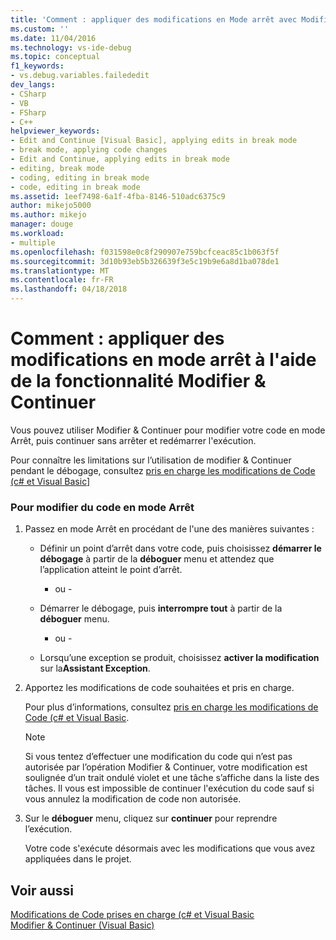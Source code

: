 ```yaml
---
title: 'Comment : appliquer des modifications en Mode arrêt avec Modifier & Continuer | Documents Microsoft'
ms.custom: ''
ms.date: 11/04/2016
ms.technology: vs-ide-debug
ms.topic: conceptual
f1_keywords:
- vs.debug.variables.failededit
dev_langs:
- CSharp
- VB
- FSharp
- C++
helpviewer_keywords:
- Edit and Continue [Visual Basic], applying edits in break mode
- break mode, applying code changes
- Edit and Continue, applying edits in break mode
- editing, break mode
- coding, editing in break mode
- code, editing in break mode
ms.assetid: 1eef7498-6a1f-4fba-8146-510adc6375c9
author: mikejo5000
ms.author: mikejo
manager: douge
ms.workload:
- multiple
ms.openlocfilehash: f031598e0c8f290907e759bcfceac85c1b063f5f
ms.sourcegitcommit: 3d10b93eb5b326639f3e5c19b9e6a8d1ba078de1
ms.translationtype: MT
ms.contentlocale: fr-FR
ms.lasthandoff: 04/18/2018
---
```

# <a name="how-to-apply-edits-in-break-mode-with-edit-and-continue"></a>Comment : appliquer des modifications en mode arrêt à l'aide de la fonctionnalité Modifier & Continuer
Vous pouvez utiliser Modifier & Continuer pour modifier votre code en mode Arrêt, puis continuer sans arrêter et redémarrer l'exécution.  
  
Pour connaître les limitations sur l’utilisation de modifier & Continuer pendant le débogage, consultez [pris en charge les modifications de Code (c# et Visual Basic](../debugger/supported-code-changes-csharp.md)]
  
### <a name="to-edit-code-in-break-mode"></a>Pour modifier du code en mode Arrêt  
  
1.  Passez en mode Arrêt en procédant de l'une des manières suivantes :  
  
    -   Définir un point d’arrêt dans votre code, puis choisissez **démarrer le débogage** à partir de la **déboguer** menu et attendez que l’application atteint le point d’arrêt.  
  
         - ou -  
  
    -   Démarrer le débogage, puis **interrompre tout** à partir de la **déboguer** menu.  
  
         - ou -  
  
    -   Lorsqu’une exception se produit, choisissez **activer la modification** sur la**Assistant Exception**.  
  
2.  Apportez les modifications de code souhaitées et pris en charge.  
  
     Pour plus d’informations, consultez [pris en charge les modifications de Code (c# et Visual Basic](../debugger/supported-code-changes-csharp.md).  
  
    > [!NOTE]
    >  Si vous tentez d’effectuer une modification du code qui n’est pas autorisée par l’opération Modifier & Continuer, votre modification est soulignée d’un trait ondulé violet et une tâche s’affiche dans la liste des tâches. Il vous est impossible de continuer l'exécution du code sauf si vous annulez la modification de code non autorisée.  
  
3.  Sur le **déboguer** menu, cliquez sur **continuer** pour reprendre l’exécution.  
  
     Votre code s'exécute désormais avec les modifications que vous avez appliquées dans le projet.  
  
## <a name="see-also"></a>Voir aussi  
 [Modifications de Code prises en charge (c# et Visual Basic](../debugger/supported-code-changes-csharp.md)   
 [Modifier & Continuer (Visual Basic)](../debugger/edit-and-continue-visual-basic.md)